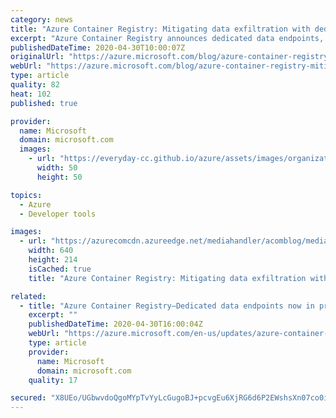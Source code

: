 ```yaml
---
category: news
title: "Azure Container Registry: Mitigating data exfiltration with dedicated data endpoints"
excerpt: "Azure Container Registry announces dedicated data endpoints, enabling tightly scoped client firewall rules to specific registries, minimizing data exfiltration concerns.\r\n\r\nPulling content from a registry involves two endpoints:\r\n\r\n\r\n\tRegistry endpoint, often referred to as the login URL, used for authentication"
publishedDateTime: 2020-04-30T10:00:07Z
originalUrl: "https://azure.microsoft.com/blog/azure-container-registry-mitigating-data-exfiltration-with-dedicated-data-endpoints/"
webUrl: "https://azure.microsoft.com/blog/azure-container-registry-mitigating-data-exfiltration-with-dedicated-data-endpoints/"
type: article
quality: 82
heat: 102
published: true

provider:
  name: Microsoft
  domain: microsoft.com
  images:
    - url: "https://everyday-cc.github.io/azure/assets/images/organizations/microsoft.com-50x50.jpg"
      width: 50
      height: 50

topics:
  - Azure
  - Developer tools

images:
  - url: "https://azurecomcdn.azureedge.net/mediahandler/acomblog/media/Default/blog/65527b4a-84d5-4864-92e5-78da3ecba512.png"
    width: 640
    height: 214
    isCached: true
    title: "Azure Container Registry: Mitigating data exfiltration with dedicated data endpoints"

related:
  - title: "Azure Container Registry—Dedicated data endpoints now in preview"
    excerpt: ""
    publishedDateTime: 2020-04-30T16:00:04Z
    webUrl: "https://azure.microsoft.com/en-us/updates/azure-container-registry-dedicated-data-endpoints-now-in-preview/"
    type: article
    provider:
      name: Microsoft
      domain: microsoft.com
    quality: 17

secured: "X8UEo/UGbwvdoQgoMYpTvYyLcGugoBJ+pcvgEu6XjRG6d6P2EWshsXn07co0iwrccW1vfRPCHGqrkkgYPggVPDH2PVcWiDn+0ZCP3PY8ynuG3l1a/zVly6gFX9wGlovrsjn0vIgOH8/3tK4tWfm2qmiwZh4SV6XSH4eVVUqzWUzf1MxCrSvad1pWbeOv5AmisVgoT0ZfPSikYm1L9l/vU9nB53OvenBfGoj+sYXTIzhXHBmOjN7ROX8xiDpGNotAc82zS9gYhZ8CllkTQgbUB150+u1r11Bn2/Gx1F7eYi0WEtj092u8UeBP3+J7iBuCtX9zZ49H1fnPoVFVGSOGExl0LPlk6ORoIiaPe4OCtsY=;ASvOkklRatlBD2Fh4LsVbQ=="
---
```


